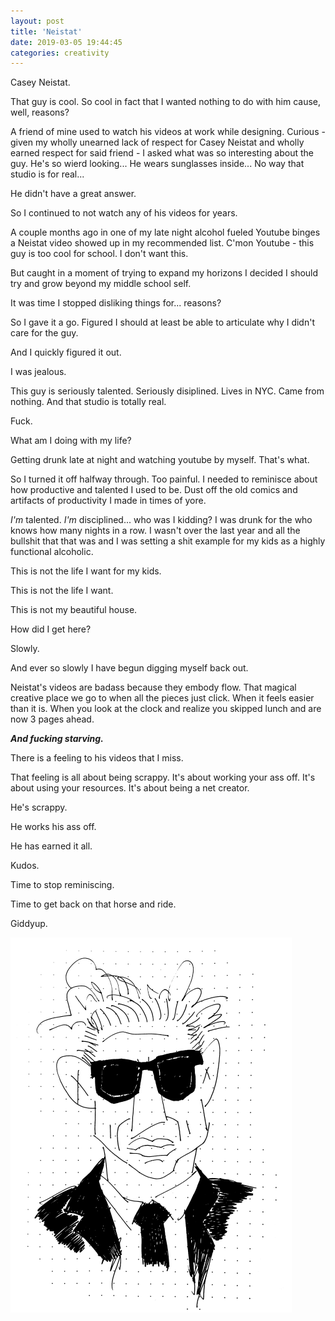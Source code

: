 ```yaml
---
layout: post
title: 'Neistat'
date: 2019-03-05 19:44:45
categories: creativity
---
```


Casey Neistat.

That guy is cool. So cool in fact that I wanted nothing to do with him cause, well, reasons?

A friend of mine used to watch his videos at work while designing. Curious - given my wholly unearned lack of respect for Casey Neistat and wholly earned respect for said friend - I asked what was so interesting about the guy. He's so wierd looking... He wears sunglasses inside... No way that studio is for real...

He didn't have a great answer.

So I continued to not watch any of his videos for years.

A couple months ago in one of my late night alcohol fueled Youtube binges a Neistat video showed up in my recommended list. C'mon Youtube - this guy is too cool for school. I don't want this.

But caught in a moment of trying to expand my horizons I decided I should try and grow beyond my middle school self.

It was time I stopped disliking things for... reasons?

So I gave it a go. Figured I should at least be able to articulate why I didn't care for the guy.

And I quickly figured it out.

I was jealous.

This guy is seriously talented. Seriously disiplined. Lives in NYC. Came from nothing. And that studio is totally real.

Fuck.

What am I doing with my life?

Getting drunk late at night and watching youtube by myself. That's what.

So I turned it off halfway through. Too painful. I needed to reminisce about how productive and talented I used to be. Dust off the old comics and artifacts of productivity I made in times of yore.

_I'm_ talented. _I'm_ disciplined... who was I kidding? I was drunk for the who knows how many nights in a row. I wasn't over the last year and all the bullshit that that was and I was setting a shit example for my kids as a highly functional alcoholic.

This is not the life I want for my kids.

This is not the life I want.

This is not my beautiful house.

How did I get here?

Slowly.

And ever so slowly I have begun digging myself back out.

Neistat's videos are badass because they embody flow. That magical creative place we go to when all the pieces just click. When it feels easier than it is. When you look at the clock and realize you skipped lunch and are now 3 pages ahead.

_**And fucking starving.**_

There is a feeling to his videos that I miss.

That feeling is all about being scrappy. It's about working your ass off. It's about using your resources. It's about being a net creator.

He's scrappy.

He works his ass off.

He has earned it all.

Kudos.

Time to stop reminiscing.

Time to get back on that horse and ride.

Giddyup.

![neistat](../../images/neistat.png)
